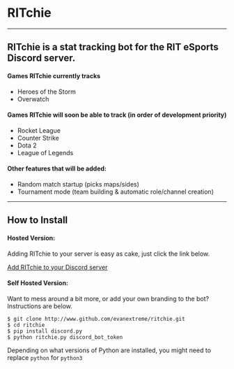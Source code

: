 # RITchie
---
## RITchie is a stat tracking bot for the RIT eSports Discord server.

#### Games RITchie currently tracks

* Heroes of the Storm
* Overwatch

#### Games RITchie will soon be able to track (in order of development priority)

* Rocket League
* Counter Strike
* Dota 2
* League of Legends

#### Other features that will be added:
* Random match startup (picks maps/sides)
* Tournament mode (team building & automatic role/channel creation)

---
## How to Install

#### Hosted Version:
Adding RITchie to your server is easy as cake, just click the link below.

[Add RITchie to your Discord server](https://discordapp.com/oauth2/authorize?client_id=207294266681196544&scope=bot&permissions=0)

#### Self Hosted Version:
Want to mess around a bit more, or add your own branding to the bot? Instructions are below.
```
$ git clone http://www.github.com/evanextreme/ritchie.git
$ cd ritchie
$ pip install discord.py
$ python ritchie.py discord_bot_token
```
Depending on what versions of Python are installed, you might need to replace `python` for `python3`
